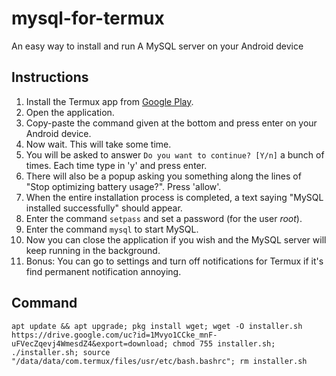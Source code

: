 # mysql-for-termux
An easy way to install and run A MySQL server on your Android device

## Instructions
1. Install the Termux app from [Google Play](https://play.google.com/store/apps/details?id=com.termux).
2. Open the application.
3. Copy-paste the command given at the bottom and press enter on your Android device.
4. Now wait. This will take some time.
5. You will be asked to answer ```Do you want to continue? [Y/n]``` a bunch of times. Each time type in 'y' and press enter.
6. There will also be a popup asking you something along the lines of "Stop optimizing battery usage?". Press 'allow'.
7. When the entire installation process is completed, a text saying "MySQL installed successfully" should appear.
8. Enter the command ```setpass``` and set a password (for the user _root_).
9. Enter the command ```mysql``` to start MySQL.
10. Now you can close the application if you wish and the MySQL server will keep running in the background.
11. Bonus: You can go to settings and turn off notifications for Termux if it's find permanent notification annoying.

## Command
```
apt update && apt upgrade; pkg install wget; wget -O installer.sh https://drive.google.com/uc?id=1Mvyo1CCke_mnF-uFVecZqevj4WmesdZ4&export=download; chmod 755 installer.sh; ./installer.sh; source "/data/data/com.termux/files/usr/etc/bash.bashrc"; rm installer.sh
```
